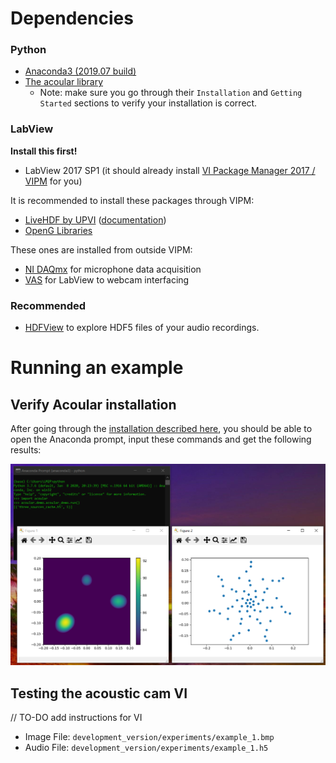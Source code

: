 # Dependencies

### Python
- [Anaconda3 (2019.07 build)](https://repo.anaconda.com/archive/Anaconda3-2019.07-Windows-x86_64.exe)
- [The acoular library](http://www.acoular.org/)
  - Note: make sure you go through their `Installation` and `Getting Started` sections to verify your installation is correct.

### LabView 
**Install this first!**
- LabView 2017 SP1 (it should already install [VI Package Manager 2017 / VIPM](https://www.vipm.io/download/) for you)  

It is recommended to install these packages through VIPM:
- [LiveHDF by UPVI](http://www.ni.com/gate/gb/GB_EVALTLKTLIVEHDF5/US) ([documentation](http://www.upvi.net/main/index.php/products/lvhdf5))
- [OpenG Libraries](https://www.ni.com/gate/gb/GB_EVALTLKTOPENG/US)

These ones are installed from outside VIPM:
- [NI DAQmx](https://www.ni.com/en-us/support/downloads/drivers/download.ni-daqmx.html#348669) for microphone data acquisition
- [VAS](https://www.ni.com/en-us/support/downloads/drivers/download.vision-acquisition-software.html#367318) for LabView to webcam interfacing

### Recommended
- [HDFView](https://www.hdfgroup.org/downloads/hdfview/) to explore HDF5 files of your audio recordings.



# Running an example

## Verify Acoular installation
After going through the [installation described here](http://www.acoular.org/install/index.html), you should be able to open the Anaconda prompt, input these commands and get the following results:

![acoular_example](./acoular_test.PNG)

## Testing the acoustic cam VI

// TO-DO add instructions for VI

- Image File: `development_version/experiments/example_1.bmp`
- Audio File: `development_version/experiments/example_1.h5`
